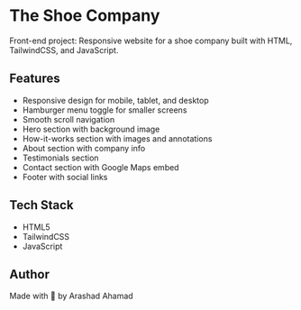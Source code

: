 # The Shoe Company

Front-end project: Responsive website for a shoe company built with HTML, TailwindCSS, and JavaScript.

## Features

- Responsive design for mobile, tablet, and desktop
- Hamburger menu toggle for smaller screens
- Smooth scroll navigation
- Hero section with background image
- How-it-works section with images and annotations
- About section with company info
- Testimonials section
- Contact section with Google Maps embed
- Footer with social links

## Tech Stack

- HTML5
- TailwindCSS
- JavaScript

## Author

Made with 🤍 by Arashad Ahamad
